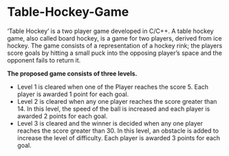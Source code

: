 # Table-Hockey-Game
‘Table Hockey’ is a two player game developed in C/C++. A table hockey game, also called board hockey, is a game for two players, derived from ice hockey. The game consists of a representation of a hockey rink; the players score goals by hitting a small puck into the opposing player’s space and the opponent fails to return it. 
	
**The proposed game consists of three levels.**
- Level 1 is cleared when one of the Player reaches the score 5. Each player is awarded 1 point for each goal.
- Level 2 is cleared when any one player reaches the score greater than 14. In this level, the speed of the ball is increased and each player is awarded 2 points for each goal.
- Level 3 is cleared and the winner is decided when any one player reaches the score greater than 30. In this level, an obstacle is added to increase the level of difficulty. Each player is awarded 3 points for each goal.    



